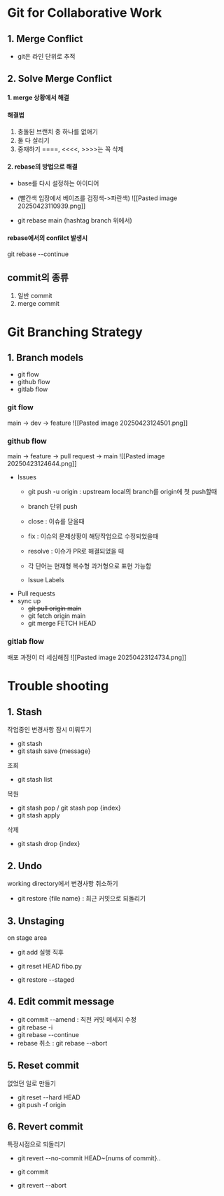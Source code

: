 # Git for Collaborative Work

## 1. Merge Conflict

- git은 라인 단위로 추적

## 2. Solve Merge Conflict
#### 1. merge 상황에서 해결
#### 해결법
1. 충돌된 브랜치 중 하나를 없애기
2. 둘 다 살리기
3. 중재하기
====, <<<<, >>>>는 꼭 삭제
#### 2. rebase의 방법으로 해결
- base를 다시 설정하는 아이디어 
- (빨간색 입장에서 베이즈를 검정색->파란색)
![[Pasted image 20250423110939.png]]

- git rebase main (hashtag branch 위에서)
#### rebase에서의 confilct 발생시
git rebase --continue
## commit의 종류
1. 일반 commit
2. merge commit

# Git Branching Strategy
## 1. Branch models

- git flow
- github flow
- gitlab flow

### git flow
main -> dev -> feature
![[Pasted image 20250423124501.png]]

### github flow
main -> feature -> pull request -> main
![[Pasted image 20250423124644.png]]
- Issues
	- git push -u origin <branch name> : upstream local의 branch를 origin에 첫 push할때
	- branch 단위 push
	- close : 이슈를 닫을때
	- fix : 이슈의 문제상황이 해당작업으로 수정되었을때
	- resolve : 이슈가 PR로 해결되었을 때
	- 각 단어는 현재형 복수형 과거형으로 표현 가능함

	- Issue Labels
- Pull requests
- sync up
	- ~~git pull origin main~~
	- git fetch origin main
	- git merge FETCH HEAD
### gitlab flow
배포 과정이 더 세심해짐
![[Pasted image 20250423124734.png]]


# Trouble shooting

## 1. Stash
작업중인 변경사항 잠시 미뤄두기
- git stash
- git stash save {message}

조회
- git stash list

복원
- git stash pop / git stash pop {index}
- git stash apply

삭제
- git stash drop {index}

## 2. Undo
working directory에서 변경사항 취소하기
- git restore {file name} : 최근 커밋으로 되돌리기
## 3. Unstaging
on stage area
- git add 실행 직후
- git reset HEAD fibo.py

- git restore --staged
## 4. Edit commit message
- git commit --amend : 직전 커밋 메세지 수정
- git rebase -i <commit>
- git rebase --continue 
- rebase 취소 : git rebase --abort

## 5. Reset commit
없었던 일로 만들기
- git reset --hard HEAD
- git push -f origin

## 6. Revert commit
특정시점으로 되돌리기
- git revert --no-commit HEAD~{nums of commit}..
- git commit

- git revert --abort
